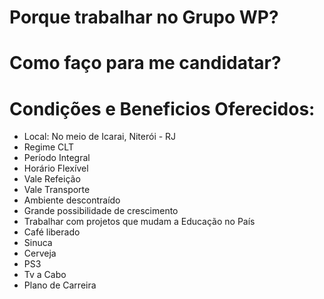# **Porque trabalhar no Grupo WP?** #

# **Como faço para me candidatar?** #

# **Condições e Beneficios Oferecidos:** #

* Local: No meio de Icarai, Niterói - RJ
* Regime CLT
* Período Integral
* Horário Flexível
* Vale Refeição
* Vale Transporte
* Ambiente descontraído
* Grande possibilidade de crescimento
* Trabalhar com projetos que mudam a Educação no País
* Café liberado
* Sinuca
* Cerveja
* PS3
* Tv a Cabo
* Plano de Carreira
